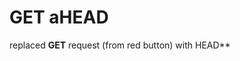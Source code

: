 # GET aHEAD
replaced **GET** request (from red button) with HEAD**
<!--stackedit_data:
eyJoaXN0b3J5IjpbMTgyMzY3MjgxOV19
-->